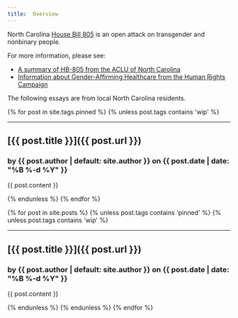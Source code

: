 ```yaml
---
title:  Overview
---
```


North Carolina [House Bill 805](https://www.ncleg.gov/BillLookup/2025/H805) is an open attack on transgender and nonbinary people.

For more information, please see:

* [A summary of HB-805 from the ACLU of North Carolina](https://www.acluofnorthcarolina.org/en/legislation/hb-805-anti-transschool-censorship-bill)
* [Information about Gender-Affirming Healthcare from the Human Rights Campaign](https://www.hrc.org/resources/get-the-facts-on-gender-affirming-care)

The following essays are from local North Carolina residents.

{% for post in site.tags.pinned %}
{% unless post.tags contains 'wip' %}

---

## [{{ post.title }}]({{ post.url }})

### by {{ post.author | default: site.author }} on {{ post.date | date: "%B %-d %Y" }}

{{ post.content }}

{% endunless %}
{% endfor %}

{% for post in site.posts %}
{% unless post.tags contains 'pinned' %}
{% unless post.tags contains 'wip' %}

---

## [{{ post.title }}]({{ post.url }})

### by {{ post.author | default: site.author }} on {{ post.date | date: "%B %-d %Y" }}

{{ post.content }}

{% endunless %}
{% endunless %}
{% endfor %}